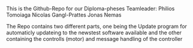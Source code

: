 This is the Github-Repo for our Diploma-pheses
Teamleader: Philios Tomoiaga
Nicolas Gangl-Prattes
Jonas Nemas

The Repo contains two different parts, one being the Update program for automaticly updateing to the newstest software
available and the other containing the controlls (motor) and message handling of the controller
